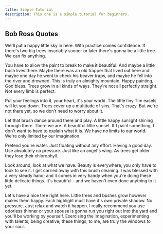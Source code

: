 ```yaml
---
title: Simple Tutorial
description: This one is a simple tutorial for beginners.
---
```


## Bob Ross Quotes

We'll put a happy little sky in here. With practice comes confidence.
If there's two big trees invariably sooner or later there's gonna be a little tree. We can fix anything.

You have to allow the paint to break to make it beautiful. And maybe a little bush lives there.
Maybe there was an old trapper that lived out here and maybe one day he went to check his beaver traps, and maybe he fell into the river and drowned.
This is truly an almighty mountain. Happy painting, God bless. Trees grow in all kinds of ways. They're not all perfectly straight. Not every limb is perfect.

Put your feelings into it, your heart, it's your world. The little tiny Tim easels will let you down.
Trees cover up a multitude of sins. That's crazy. But we're not there yet, so we don't need to worry about it.

Let that brush dance around there and play. A little happy sunlight shining through there.
There we are. A beautiful little sunset. If I paint something, I don't want to have to explain what it is.
We have no limits to our world. We're only limited by our imagination.

Pretend you're water. Just floating without any effort. Having a good day. Use absolutely no pressure.
Just like an angel's wing. As trees get older they lose their chlorophyll.

Look around, look at what we have. Beauty is everywhere, you only have to look to see it. I get carried away with this brush cleaning.
I was blessed with a very steady hand; and it comes in very handy when you're doing these little delicate things.
It's beautiful - and we haven't even done anything to it yet.

Let's have a nice tree right here. Little trees and bushes grow however makes them happy.
Each highlight must have it's own private shadow. No pressure. Just relax and watch it happen.
I really recommend you use odorless thinner or your spouse is gonna run you right out into the yard and you'll be working by yourself.
Exercising the imagination, experimenting with talents, being creative; these things, to me, are truly the windows to your soul.
